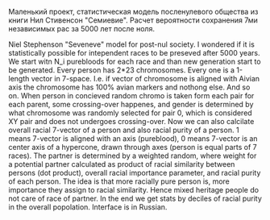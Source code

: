 Маленький проект, статистическая модель посленулевого общества из книги Нил Стивенсон "Семиевие". Расчет вероятности сохранения 7ми независимых рас за 5000 лет после ноля.

Niel Stephenson "Seveneve" model for post-nul society. I wondered if it is statistically possible for intependent races to be preseved after 5000 years.
We start witn N_i purebloods for each race and than new generation start to be generated. Every person has 2*23 chromosomes. Every one is a 1-length vector in 7-space. I.e. if vector of chromosome is aligned with Aivian axis the chromosome has 100% avian markers and nothong else. And so on. When person in concieved random chromo is taken form each pair for each parent, some crossing-over happenes, and gender is determined by what chromosome was randomly selected for pair 0, which is considered XY pair and does not undergoes crossing-over. Now we can also calcilate overall racial 7-vector of a person and also racial purity of a person. 1 means 7-vector is aligned with an axis (pureblood), 0 means 7-vector is an center axis of a hypercone, drawn through axes (person is equal parts of 7 races).
The partner is determined by a weighted random, where weight for a potential partner calculated as product of racial similarity between persons (dot product), overall racial importance parameter, and racial purity of each person. The idea is that more racially pure person is, more importance they assign to racial similarity. Hence mixed heritage people do not care of race of partner.
In the end we get stats by deciles of racial purity in the overall popolation. 
Interface is in Russian.

